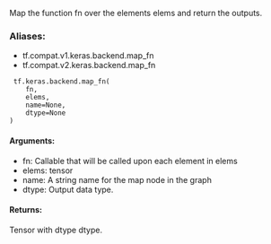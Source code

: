 Map the function fn over the elements elems and return the outputs.
### Aliases:
- tf.compat.v1.keras.backend.map_fn
- tf.compat.v2.keras.backend.map_fn

```
 tf.keras.backend.map_fn(
    fn,
    elems,
    name=None,
    dtype=None
)
```
#### Arguments:
- fn: Callable that will be called upon each element in elems
- elems: tensor
- name: A string name for the map node in the graph
- dtype: Output data type.
#### Returns:
Tensor with dtype dtype.
